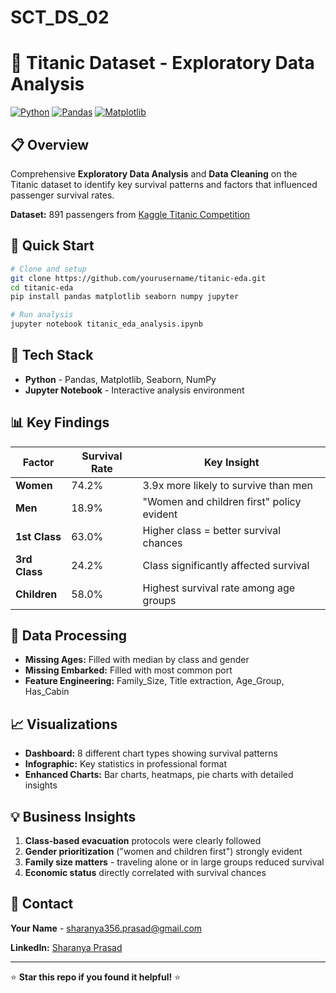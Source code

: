 # SCT_DS_02
# 🚢 Titanic Dataset - Exploratory Data Analysis

[![Python](https://img.shields.io/badge/Python-3.8%2B-blue)](https://www.python.org/)
[![Pandas](https://img.shields.io/badge/Pandas-1.3%2B-green)](https://pandas.pydata.org/)
[![Matplotlib](https://img.shields.io/badge/Matplotlib-3.5%2B-red)](https://matplotlib.org/)

## 📋 Overview

Comprehensive **Exploratory Data Analysis** and **Data Cleaning** on the Titanic dataset to identify key survival patterns and factors that influenced passenger survival rates.

**Dataset:** 891 passengers from [Kaggle Titanic Competition](https://www.kaggle.com/c/titanic)

## 🚀 Quick Start

```bash
# Clone and setup
git clone https://github.com/yourusername/titanic-eda.git
cd titanic-eda
pip install pandas matplotlib seaborn numpy jupyter

# Run analysis
jupyter notebook titanic_eda_analysis.ipynb
```

## 🔧 Tech Stack

- **Python** - Pandas, Matplotlib, Seaborn, NumPy
- **Jupyter Notebook** - Interactive analysis environment

## 📊 Key Findings

| Factor | Survival Rate | Key Insight |
|--------|---------------|-------------|
| **Women** | 74.2% | 3.9x more likely to survive than men |
| **Men** | 18.9% | "Women and children first" policy evident |
| **1st Class** | 63.0% | Higher class = better survival chances |
| **3rd Class** | 24.2% | Class significantly affected survival |
| **Children** | 58.0% | Highest survival rate among age groups |

## 🧹 Data Processing

- **Missing Ages:** Filled with median by class and gender
- **Missing Embarked:** Filled with most common port
- **Feature Engineering:** Family_Size, Title extraction, Age_Group, Has_Cabin

## 📈 Visualizations

- **Dashboard:** 8 different chart types showing survival patterns
- **Infographic:** Key statistics in professional format
- **Enhanced Charts:** Bar charts, heatmaps, pie charts with detailed insights

## 💡 Business Insights

1. **Class-based evacuation** protocols were clearly followed
2. **Gender prioritization** ("women and children first") strongly evident
3. **Family size matters** - traveling alone or in large groups reduced survival
4. **Economic status** directly correlated with survival chances

## 📧 Contact

**Your Name** - sharanya356.prasad@gmail.com

**LinkedIn:** [Sharanya Prasad](www.linkedin.com/in/sharanya-prasad-8256b4301)

---

⭐ **Star this repo if you found it helpful!** ⭐

